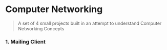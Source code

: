 # Computer Networking

> A set of 4 small projects built in an attempt to understand Computer Networking Concepts

### 1. Mailing Client


